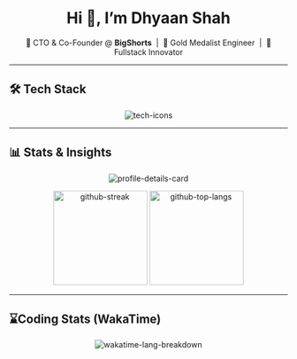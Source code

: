 <h1 align="center">Hi 👋, I’m Dhyaan Shah</h1>
<p align="center">
  🚀 CTO & Co-Founder @ <b>BigShorts</b> &nbsp;|&nbsp; 🥇 Gold Medalist Engineer &nbsp;|&nbsp; 🔧 Fullstack Innovator
</p>

---

## 🛠 Tech Stack

<p align="center">
  <img src="https://skillicons.dev/icons?i=flutter,dart,nodejs,js,ts,swift,kotlin,java,mysql,redis,firebase,aws,vercel,figma" alt="tech-icons" />
</p>

---

## 📊 Stats & Insights

<p align="center">
  <!-- Profile Details Card (commits, PRs, followers, etc.) -->
  <img src="https://github-profile-summary-cards.vercel.app/api/cards/profile-details?username=dhyaan-bigshorts&theme=dracula" alt="profile-details-card" />
</p>

<p align="center">
  <!-- Streak + Contributions Summary -->
  <img src="https://github-readme-streak-stats.herokuapp.com?user=dhyaan-bigshorts&theme=dracula&hide_border=true" alt="github-streak" height="170" />
  <!-- Top Languages on GitHub -->
  <img src="https://github-readme-stats.vercel.app/api/top-langs/?username=dhyaan-bigshorts&layout=compact&theme=dracula&hide_border=true" alt="github-top-langs" height="170" />
</p>

---

## ⌛Coding Stats (WakaTime)

<p align="center">
  <!-- Total coding time for the week -->

  <!-- Language breakdown (compact view, top 6 langs) -->
  <img src="https://github-readme-stats.vercel.app/api/wakatime?username=dhyaanbigshorts&theme=dracula&hide_border=true&layout=compact&langs_count=6" alt="wakatime-lang-breakdown" />
</p>

